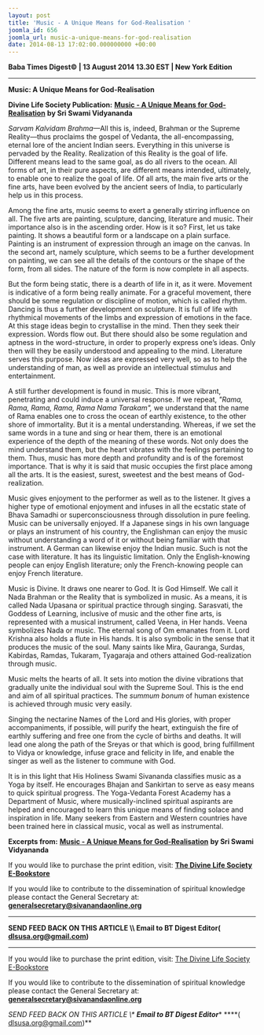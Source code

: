 ```yaml
---
layout: post
title: 'Music - A Unique Means for God-Realisation '
joomla_id: 656
joomla_url: music-a-unique-means-for-god-realisation
date: 2014-08-13 17:02:00.000000000 +00:00
---
```

  












































**Baba Times Digest© | 13 August 2014 13.30 EST | New York Edition**

* * *  

 **Music: A Unique Means for God-Realisation**

 **Divine Life Society Publication:** [**Music - A Unique Means for God-Realisation**](http://www.dlshq.org/discourse/may2000.htm) **by Sri Swami Vidyananda**

_Sarvam Kalvidam Brahma_—All this is, indeed, Brahman or the Supreme Reality—thus proclaims the gospel of Vedanta, the all-encompassing, eternal lore of the ancient Indian seers. Everything in this universe is pervaded by the Reality. Realization of this Reality is the goal of life. Different means lead to the same goal, as do all rivers to the ocean. All forms of art, in their pure aspects, are different means intended, ultimately, to enable one to realize the goal of life. Of all arts, the main five arts or the fine arts, have been evolved by the ancient seers of India, to particularly help us in this process.

Among the fine arts, music seems to exert a generally stirring influence on all. The five arts are painting, sculpture, dancing, literature and music. Their importance also is in the ascending order. How is it so? First, let us take painting. It shows a beautiful form or a landscape on a plain surface. Painting is an instrument of expression through an image on the canvas. In the second art, namely sculpture, which seems to be a further development on painting, we can see all the details of the contours or the shape of the form, from all sides. The nature of the form is now complete in all aspects.

But the form being static, there is a dearth of life in it, as it were. Movement is indicative of a form being really animate. For a graceful movement, there should be some regulation or discipline of motion, which is called rhythm. Dancing is thus a further development on sculpture. It is full of life with rhythmical movements of the limbs and expression of emotions in the face. At this stage ideas begin to crystallise in the mind. Then they seek their expression. Words flow out. But there should also be some regulation and aptness in the word-structure, in order to properly express one’s ideas. Only then will they be easily understood and appealing to the mind. Literature serves this purpose. Now ideas are expressed very well, so as to help the understanding of man, as well as provide an intellectual stimulus and entertainment.

A still further development is found in music. This is more vibrant, penetrating and could induce a universal response. If we repeat, _"Rama, Rama, Rama, Rama, Rama Nama Tarakam",_ we understand that the name of Rama enables one to cross the ocean of earthly existence, to the other shore of immortality. But it is a mental understanding. Whereas, if we set the same words in a tune and sing or hear them, there is an emotional experience of the depth of the meaning of these words. Not only does the mind understand them, but the heart vibrates with the feelings pertaining to them. Thus, music has more depth and profundity and is of the foremost importance. That is why it is said that music occupies the first place among all the arts. It is the easiest, surest, sweetest and the best means of God-realization.

Music gives enjoyment to the performer as well as to the listener. It gives a higher type of emotional enjoyment and infuses in all the ecstatic state of Bhava Samadhi or superconsciousness through dissolution in pure feeling. Music can be universally enjoyed. If a Japanese sings in his own language or plays an instrument of his country, the Englishman can enjoy the music without understanding a word of it or without being familiar with that instrument. A German can likewise enjoy the Indian music. Such is not the case with literature. It has its linguistic limitation. Only the English-knowing people can enjoy English literature; only the French-knowing people can enjoy French literature.

Music is Divine. It draws one nearer to God. It is God Himself. We call it Nada Brahman or the Reality that is symbolized in music. As a means, it is called Nada Upasana or spiritual practice through singing. Sarasvati, the Goddess of Learning, inclusive of music and the other fine arts, is represented with a musical instrument, called Veena, in Her hands. Veena symbolizes Nada or music. The eternal song of Om emanates from it. Lord Krishna also holds a flute in His hands. It is also symbolic in the sense that it produces the music of the soul. Many saints like Mira, Gauranga, Surdas, Kabirdas, Ramdas, Tukaram, Tyagaraja and others attained God-realization through music.

Music melts the hearts of all. It sets into motion the divine vibrations that gradually unite the individual soul with the Supreme Soul. This is the end and aim of all spiritual practices. The _summum bonum_ of human existence is achieved through music very easily.

Singing the nectarine Names of the Lord and His glories, with proper accompaniments, if possible, will purify the heart, extinguish the fire of earthly suffering and free one from the cycle of births and deaths. It will lead one along the path of the Sreyas or that which is good, bring fulfillment to Vidya or knowledge, infuse grace and felicity in life, and enable the singer as well as the listener to commune with God.

It is in this light that His Holiness Swami Sivananda classifies music as a Yoga by itself. He encourages Bhajan and Sankirtan to serve as easy means to quick spiritual progress. The Yoga-Vedanta Forest Academy has a Department of Music, where musically-inclined spiritual aspirants are helped and encouraged to learn this unique means of finding solace and inspiration in life. Many seekers from Eastern and Western countries have been trained here in classical music, vocal as well as instrumental.

**Excerpts from:** [**Music - A Unique Means for God-Realisation**](http://www.dlshq.org/discourse/may2000.htm) **by Sri Swami Vidyananda**  

If you would like to purchase the print edition, visit: **[The Divine Life Society E-Bookstore](http://www.dlshq.org/download/download.htm)**

If you would like to contribute to the dissemination of spiritual knowledge please contact the General Secretary at: [](mailto:%20%3Cscript%20type=%27text/javascript%27%3E%20%3C%21--%20var%20prefix%20=%20%27ma%27%20+%20%27il%27%20+%20%27to%27;%20var%20path%20=%20%27hr%27%20+%20%27ef%27%20+%20%27=%27;%20var%20addy57016%20=%20%27generalsecretary%27%20+%20%27@%27;%20addy57016%20=%20addy57016%20+%20%27sivanandaonline%27%20+%20%27.%27%20+%20%27org%27;%20document.write%28%27%3Ca%20%27%20+%20path%20+%20%27%5C%27%27%20+%20prefix%20+%20%27:%27%20+%20addy57016%20+%20%27%5C%27%3E%27%29;%20document.write%28addy57016%29;%20document.write%28%27%3C%5C/a%3E%27%29;%20//--%3E%5Cn%20%3C/script%3E%3Cscript%20type=%27text/javascript%27%3E%20%3C%21--%20document.write%28%27%3Cspan%20style=%5C%27display:%20none;%5C%27%3E%27%29;%20//--%3E%20%3C/script%3EThis%20email%20address%20is%20being%20protected%20from%20spambots.%20You%20need%20JavaScript%20enabled%20to%20view%20it.%20%3Cscript%20type=%27text/javascript%27%3E%20%3C%21--%20document.write%28%27%3C/%27%29;%20document.write%28%27span%3E%27%29;%20//--%3E%20%3C/script%3E?subject=Contribution%20to%20Dissemination%20of%20Spiritual%20Knowledge) **generalsecretary@sivanandaonline.org**

****

**SEND FEED BACK ON THIS ARTICLE \\\ Email to BT Digest Editor[](mailto:%20%3Cscript%20type=%27text/javascript%27%3E%20%3C%21--%20var%20prefix%20=%20%27ma%27%20+%20%27il%27%20+%20%27to%27;%20var%20path%20=%20%27hr%27%20+%20%27ef%27%20+%20%27=%27;%20var%20addy72654%20=%20%27dlsusa.org%27%20+%20%27@%27;%20addy72654%20=%20addy72654%20+%20%27gmail%27%20+%20%27.%27%20+%20%27com%27;%20document.write%28%27%3Ca%20%27%20+%20path%20+%20%27%5C%27%27%20+%20prefix%20+%20%27:%27%20+%20addy72654%20+%20%27%5C%27%3E%27%29;%20document.write%28addy72654%29;%20document.write%28%27%3C%5C/a%3E%27%29;%20//--%3E%5Cn%20%3C/script%3E%3Cscript%20type=%27text/javascript%27%3E%20%3C%21--%20document.write%28%27%3Cspan%20style=%5C%27display:%20none;%5C%27%3E%27%29;%20//--%3E%20%3C/script%3EThis%20email%20address%20is%20being%20protected%20from%20spambots.%20You%20need%20JavaScript%20enabled%20to%20view%20it.%20%3Cscript%20type=%27text/javascript%27%3E%20%3C%21--%20document.write%28%27%3C/%27%29;%20document.write%28%27span%3E%27%29;%20//--%3E%20%3C/script%3E?subject=DLS%20Posts)( [dlsusa.org@gmail.com](mailto:dlsusa.org@gmail.com))**



* * *



  

If you would like to purchase the print edition, visit: [The Divine Life Society E-Bookstore](http://www.dlshq.org/download/download.htm)

If you would like to contribute to the dissemination of spiritual knowledge please contact the General Secretary at: **[generalsecretary@sivanandaonline.org](mailto:generalsecretary@sivanandaonline.org)**

**SEND FEED BACK ON THIS ARTICLE \\\**  **Email to BT Digest Editor**** [](mailto:%20%3Cscript%20type=%27text/javascript%27%3E%20%3C%21--%20var%20prefix%20=%20%27ma%27%20+%20%27il%27%20+%20%27to%27;%20var%20path%20=%20%27hr%27%20+%20%27ef%27%20+%20%27=%27;%20var%20addy72654%20=%20%27dlsusa.org%27%20+%20%27@%27;%20addy72654%20=%20addy72654%20+%20%27gmail%27%20+%20%27.%27%20+%20%27com%27;%20document.write%28%27%3Ca%20%27%20+%20path%20+%20%27%5C%27%27%20+%20prefix%20+%20%27:%27%20+%20addy72654%20+%20%27%5C%27%3E%27%29;%20document.write%28addy72654%29;%20document.write%28%27%3C%5C/a%3E%27%29;%20//--%3E%5Cn%20%3C/script%3E%3Cscript%20type=%27text/javascript%27%3E%20%3C%21--%20document.write%28%27%3Cspan%20style=%5C%27display:%20none;%5C%27%3E%27%29;%20//--%3E%20%3C/script%3EThis%20email%20address%20is%20being%20protected%20from%20spambots.%20You%20need%20JavaScript%20enabled%20to%20view%20it.%20%3Cscript%20type=%27text/javascript%27%3E%20%3C%21--%20document.write%28%27%3C/%27%29;%20document.write%28%27span%3E%27%29;%20//--%3E%20%3C/script%3E?subject=DLS%20Posts)****( [dlsusa.org@gmail.com](mailto:dlsusa.org@gmail.com))**  
